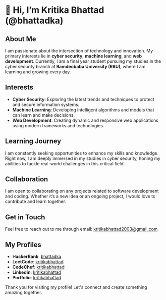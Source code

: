 # 👋 Hi, I’m Kritika Bhattad (@bhattadka)

## About Me
I am passionate about the intersection of technology and innovation. My primary interests lie in **cyber security**, **machine learning**, and **web development**. Currently, I am a final year student pursuing my studies in the cyber security branch at **Ramdeobaba University (RBU)**, where I am learning and growing every day.

## Interests
- **Cyber Security**: Exploring the latest trends and techniques to protect and secure information systems.
- **Machine Learning**: Developing intelligent algorithms and models that can learn and make decisions.
- **Web Development**: Creating dynamic and responsive web applications using modern frameworks and technologies.

## Learning Journey
I am constantly seeking opportunities to enhance my skills and knowledge. Right now, I am deeply immersed in my studies in cyber security, honing my abilities to tackle real-world challenges in this critical field.

## Collaboration
I am open to collaborating on any projects related to software development and coding. Whether it’s a new idea or an ongoing project, I would love to contribute and learn together.

## Get in Touch
Feel free to reach out to me through email: kritikabhattad2003@gmail.com

## My Profiles
- **HackerRank**: [bhattadka](https://www.hackerrank.com/profile/bhattadka)
- **LeetCode**: [kritikabhattad](https://leetcode.com/kritikabhattad/)
- **CodeChef**: [kritikabhattad](https://www.codechef.com/users/kritikabhattad)
- **Linkedin**: [kritikabhattad](https://www.linkedin.com/in/kritika-bhattad/)
- **Portfolio**: [kritikabhattad](https://bhattadka.github.io/KritikaBhattadPortfolio.github.io/)

Thank you for visiting my profile! Let's connect and create something amazing together.

